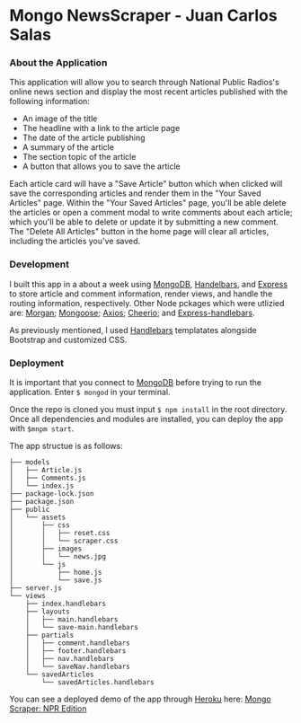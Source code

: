 # Mongo NewsScraper - Juan Carlos Salas

### About the Application
This application will allow you to search through National Public Radios's online news section and display the most recent articles published with the following information:
- An image of the title
- The headline with a link to the article page
- The date of the article publishing
- A summary of the article
- The section topic of the article
- A button that allows you to save the article

Each article card will have a "Save Article" button which when clicked will save the corresponding articles and render them in the "Your Saved Articles" page. Within the "Your Saved Articles" page, you'll be able delete the articles or open a comment modal to write comments about each article; which you'll be able to delete or update it by submitting a new comment. The "Delete All Articles" button in the home page will clear all articles, including the articles you've saved.

### Development
I built this app in a about a week using  [MongoDB](https://github.com/mongodb/mongo), [Handelbars](https://github.com/wycats/handlebars.js/), and [Express](https://github.com/expressjs/express) to store article and comment information, render views, and handle the routing information, respectively. Other Node pckages which were utlizied are: [Morgan](https://github.com/expressjs/morgan); [Mongoose](https://github.com/Automattic/mongoose); [Axios](https://github.com/axios/axios); [Cheerio](https://github.com/cheeriojs/cheerio); and [Express-handlebars](https://github.com/ericf/express-handlebars).

As previously mentioned, I used [Handlebars](https://github.com/wycats/handlebars.js/) templatates alongside Bootstrap and customized CSS.

### Deployment
It is important that you connect to [MongoDB](https://github.com/mongodb/mongo) before trying to run the application. Enter ```$ mongod``` in your terminal.

Once the repo is cloned you must input ```$ npm install``` in the root directory. Once all dependencies and modules are installed, you can deploy the app with ```$mnpm start```.

The app structue is as follows:
```
├── models
│   ├── Article.js
│   ├── Comments.js
│   └── index.js
├── package-lock.json
├── package.json
├── public
│   └── assets
│       ├── css
│       │   ├── reset.css
│       │   └── scraper.css
│       ├── images
│       │   └── news.jpg
│       └── js
│           ├── home.js
│           └── save.js
├── server.js
└── views
    ├── index.handlebars
    ├── layouts
    │   ├── main.handlebars
    │   └── save-main.handlebars
    ├── partials
    │   ├── comment.handlebars
    │   ├── footer.handlebars
    │   ├── nav.handlebars
    │   └── saveNav.handlebars
    └── savedArticles
        └── savedArticles.handlebars
```

You can see a deployed demo of the app through [Heroku](https://github.com/heroku) here: [Mongo Scraper: NPR Edition](https://ancient-forest-53065.herokuapp.com/)
